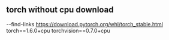 
## torch without cpu download
--find-links https://download.pytorch.org/whl/torch_stable.html
torch==1.6.0+cpu
torchvision==0.7.0+cpu
